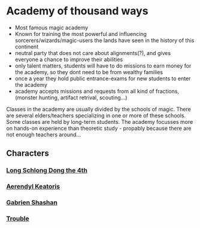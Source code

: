 # Academy of thousand ways

- Most famous magic academy
- Known for training the most powerful and influencing sorcerers/wizards/magic-users the lands have seen in the history of this continent
- neutral party that does not care about alignments(?), and gives everyone a chance to improve their abilities
- only talent matters, students will have to do missions to earn money for the academy, so they dont need to be from wealthy families
- once a year they hold public entrance-exams for new students to enter the academy
- academy accepts missions and requests from all kind of fractions, (monster hunting, artifact retrival, scouting...)

Classes in the academy are usually divided by the schools of magic.
There are several elders/teachers specializing in one or more of these schools.
Some classes are held by long-term students.
The academy focusses more on hands-on experience than theoretic study - propably because there are not enough teachers around...

## Characters
### [Long Schlong Dong the 4th](long.md)
### [Aerendyl Keatoris](aerendyl.md)
### [Gabrien Shashan](gabrien.md)
### [Trouble](trouble.md)